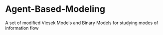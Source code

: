 # Agent-Based-Modeling
A set of modified Vicsek Models and Binary Models for studying modes of information flow
